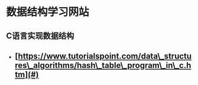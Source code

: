 # 数据结构学习网站

## C语言实现数据结构

* ## [https://www.tutorialspoint.com/data\_structures\_algorithms/hash\_table\_program\_in\_c.htm](#)



